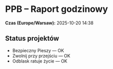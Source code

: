 # PPB – Raport godzinowy
**Czas (Europe/Warsaw):** 2025-10-20 14:38

## Status projektów
- Bezpieczny Pieszy — OK
- Zwolnij przy przejściu — OK
- Odblask ratuje życie — OK

